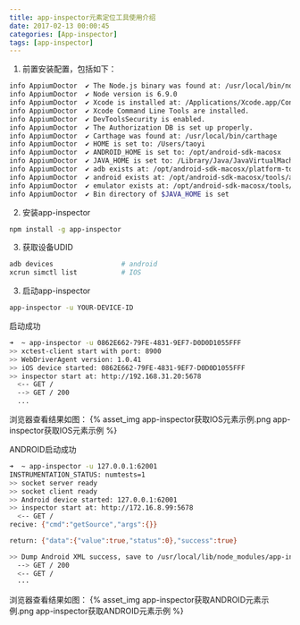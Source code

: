```yaml
---
title: app-inspector元素定位工具使用介绍
date: 2017-02-13 00:00:45
categories: [App-inspector]
tags: [app-inspector]
---
```


1. 前置安装配置，包括如下：
```bash
info AppiumDoctor  ✔ The Node.js binary was found at: /usr/local/bin/node
info AppiumDoctor  ✔ Node version is 6.9.0
info AppiumDoctor  ✔ Xcode is installed at: /Applications/Xcode.app/Contents/Developer
info AppiumDoctor  ✔ Xcode Command Line Tools are installed.
info AppiumDoctor  ✔ DevToolsSecurity is enabled.
info AppiumDoctor  ✔ The Authorization DB is set up properly.
info AppiumDoctor  ✔ Carthage was found at: /usr/local/bin/carthage
info AppiumDoctor  ✔ HOME is set to: /Users/taoyi
info AppiumDoctor  ✔ ANDROID_HOME is set to: /opt/android-sdk-macosx
info AppiumDoctor  ✔ JAVA_HOME is set to: /Library/Java/JavaVirtualMachines/jdk1.8.0_91.jdk/Contents/Home
info AppiumDoctor  ✔ adb exists at: /opt/android-sdk-macosx/platform-tools/adb
info AppiumDoctor  ✔ android exists at: /opt/android-sdk-macosx/tools/android
info AppiumDoctor  ✔ emulator exists at: /opt/android-sdk-macosx/tools/emulator
info AppiumDoctor  ✔ Bin directory of $JAVA_HOME is set
```

<!--more-->

2. 安装app-inspector
```bash
npm install -g app-inspector
```
3. 获取设备UDID
```bash
adb devices                 # android
xcrun simctl list           # IOS
```
3. 启动app-inspector
```bash
app-inspector -u YOUR-DEVICE-ID
```
启动成功
```bash
➜  ~ app-inspector -u 0862E662-79FE-4831-9EF7-D0D0D1055FFF
>> xctest-client start with port: 8900
>> WebDriverAgent version: 1.0.41
>> iOS device started: 0862E662-79FE-4831-9EF7-D0D0D1055FFF
>> inspector start at: http://192.168.31.20:5678
  <-- GET /
  --> GET / 200
  ...
```
浏览器查看结果如图：
{% asset_img app-inspector获取IOS元素示例.png app-inspector获取IOS元素示例 %}

ANDROID启动成功
```bash
➜  ~ app-inspector -u 127.0.0.1:62001
INSTRUMENTATION_STATUS: numtests=1
>> socket server ready
>> socket client ready
>> Android device started: 127.0.0.1:62001
>> inspector start at: http://172.16.8.99:5678
  <-- GET /
recive: {"cmd":"getSource","args":{}}

return: {"data":{"value":true,"status":0},"success":true}

>> Dump Android XML success, save to /usr/local/lib/node_modules/app-inspector/.temp/android.json
  --> GET / 200
  <-- GET /
  ···
```
浏览器查看结果如图：
{% asset_img app-inspector获取ANDROID元素示例.png app-inspector获取ANDROID元素示例 %}
